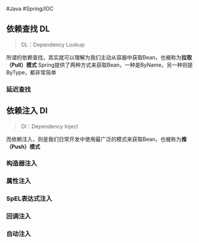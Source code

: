 #Java #Spring/IOC 
## 依赖查找 DL
> DL：Dependency Lookup

所谓的依赖查找，其实就可以理解为我们主动从容器中获取Bean，也被称为**拉取（Pull）模式**
Spring提供了两种方式来获取Bean，一种是ByName，另一种则是ByType，都非常简单
### 延迟查找

## 依赖注入 DI
> DI：Dependency Inject

而依赖注入，则是我们日常开发中使用最广泛的模式来获取Bean，也被称为**推（Push）模式**
### 构造器注入

### 属性注入

### SpEL表达式注入

### 回调注入

### 自动注入